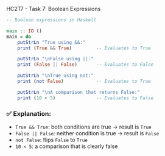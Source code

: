 HC2T7 - Task 7: Boolean Expressions

```haskell
-- Boolean expressions in Haskell

main :: IO ()
main = do
    putStrLn "True using &&:"
    print (True && True)         -- Evaluates to True

    putStrLn "\nFalse using ||:"
    print (False || False)       -- Evaluates to False

    putStrLn "\nTrue using not:"
    print (not False)            -- Evaluates to True

    putStrLn "\nA comparison that returns False:"
    print (10 < 5)               -- Evaluates to False
```

### ✅ Explanation:

- `True && True`: both conditions are true → result is `True`
- `False || False`: neither condition is true → result is `False`
- `not False`: flips `False` to `True`
- `10 < 5`: a comparison that is clearly false















